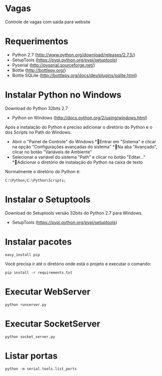 Vagas
=====

Controle de vagas com saída para website


Requerimentos
=============

* Python 2.7 (http://www.python.org/download/releases/2.7.5/)
* SetupTools (https://pypi.python.org/pypi/setuptools)
* Pyserial (http://pyserial.sourceforge.net/)
* Bottle (http://bottlepy.org/)
* Bottle SQLite (http://bottlepy.org/docs/dev/plugins/sqlite.html)


Instalar Python no Windows
==========================

Download do Python 32bits 2.7

* Python on Windows (http://docs.python.org/2/using/windows.html)

Após a instalação do Python é preciso adicionar o diretório do Python e o dos Scripts no Path do Windows.

* Abrir o "Painel de Controle" do Windows
*Entrar em "Sistema" e clicar na opção "Configurações avançadas do sistema"
*Na aba "Avançado", clicar no botão "Variáveis de Ambiente"
* Selecionar a variável do sistema "Path" e clicar no botão "Editar..."
*Adicionar o diretório de instalação do Python na caixa de texto

Normalmente o diretório do Python é:

```
C:\Python;C:\Python\Scripts;
```

Instalar o Setuptools
=====================

Download do Setuptools versão 32bits do Python 2.7 para Windows.

* SetupTools (https://pypi.python.org/pypi/setuptools)


Instalar pacotes
================

```
easy_install pip
```

Você precisa ir até o diretório onde está o projeto e executar o comando:

```
pip install -r requirements.txt
```


Executar WebServer
=============

```
python runserver.py
```

Executar SocketServer
================

```
python socket_server.py
```

Listar portas
=============

```
python -m serial.tools.list_ports
```
